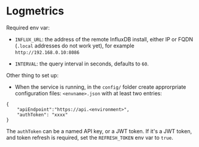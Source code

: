 # Logmetrics

Required env var:

- `INFLUX_URL`: the address of the remote InfluxDB install, either IP or FQDN (`.local` addresses do not work yet), for example `http://192.168.0.10:8086`

* `INTERVAL`: the query interval in seconds, defaults to `60`.

Other thing to set up:

- When the service is running, in the `config/` folder create approrpriate configuration files: `<envname>.json` with at least two entries:

```
{
    "apiEndpoint":"https://api.<environment>",
    "authToken": "xxxx"
}
```

The `authToken` can be a named API key, or a JWT token. If it's a JWT token, and token refresh is required, set the `REFRESH_TOKEN` env var to `true`.
